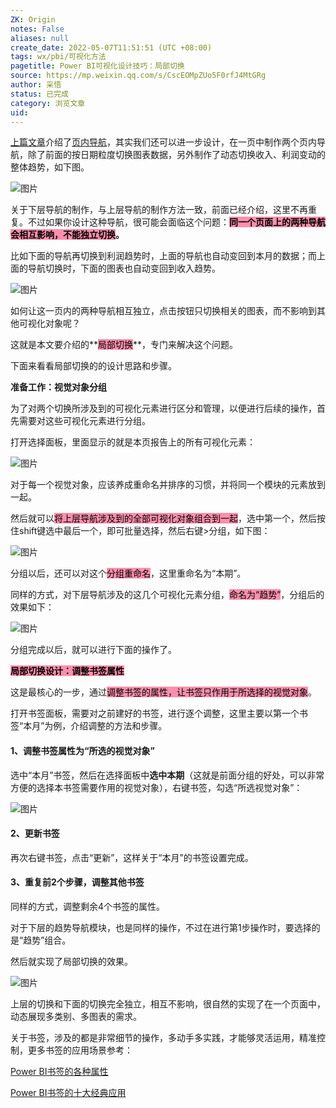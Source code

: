 ```yaml
---
ZK: Origin
notes: False
aliases: null
create_date: 2022-05-07T11:51:51 (UTC +08:00)
tags: wx/pbi/可视化方法
pagetitle: Power BI可视化设计技巧：局部切换
source: https://mp.weixin.qq.com/s/CscEOMpZUo5F0rfJ4MtGRg
author: 采悟
status: 已完成
category: 浏览文章
uid: 
---
```


[上篇文章](http://mp.weixin.qq.com/s?__biz=MzA4MzQwMjY4MA==&mid=2484080023&idx=1&sn=001ead7e1723917c204db70d6f198425&chksm=8e13a740b9642e5620efbd3bfecfc47c3b33062715dc6d5e48f033010fb815a07ee090c8fb52&scene=21#wechat_redirect)介绍了[页内导航](http://mp.weixin.qq.com/s?__biz=MzA4MzQwMjY4MA==&mid=2484080023&idx=1&sn=001ead7e1723917c204db70d6f198425&chksm=8e13a740b9642e5620efbd3bfecfc47c3b33062715dc6d5e48f033010fb815a07ee090c8fb52&scene=21#wechat_redirect)，其实我们还可以进一步设计，在一页中制作两个页内导航，除了前面的按日期粒度切换图表数据，另外制作了动态切换收入、利润变动的整体趋势，如下图。  

![图片](https://mmbiz.qpic.cn/mmbiz_png/aHEbZtANQJMOw9BKOEkR7xE1eRLoPOibBVBb7UR8O1OSoBejoxa394vkicZoM9CnibFEQbEepAibaFYW7euVMpYvjA/640?wx_fmt=png&wxfrom=5&wx_lazy=1&wx_co=1)

关于下层导航的制作，与上层导航的制作方法一致，前面已经介绍，这里不再重复。不过如果你设计这种导航，很可能会面临这个问题：**<mark style="background: #FF5582A6;">同一个页面上的两种导航会相互影响，不能独立切换</mark>。**

比如下面的导航再切换到利润趋势时，上面的导航也自动变回到本月的数据；而上面的导航切换时，下面的图表也自动变回到收入趋势。

![图片](https://mmbiz.qpic.cn/mmbiz_gif/aHEbZtANQJMOw9BKOEkR7xE1eRLoPOibBbSTQagYt3VJgVjXheus0vojfDI0eNuTuAt4vQFqJC0ZQNqBPOrv0QQ/640?wx_fmt=gif&wxfrom=5&wx_lazy=1)

如何让这一页内的两种导航相互独立，点击按钮只切换相关的图表，而不影响到其他可视化对象呢？

这就是本文要介绍的**<mark style="background: #FF5582A6;">局部切换</mark>**，专门来解决这个问题。

下面来看看局部切换的的设计思路和步骤。

**准备工作：视觉对象分组**  

为了对两个切换所涉及到的可视化元素进行区分和管理，以便进行后续的操作，首先需要对这些可视化元素进行分组。

打开选择面板，里面显示的就是本页报告上的所有可视化元素：  

![图片](https://mmbiz.qpic.cn/mmbiz_png/aHEbZtANQJMOw9BKOEkR7xE1eRLoPOibBpjIgtGWn0DXSUtKFUXXZ56QUt0F6yYgDW6tqksFvfEU03BvdlHsWAQ/640?wx_fmt=png&wxfrom=5&wx_lazy=1&wx_co=1)

对于每一个视觉对象，应该养成重命名并排序的习惯，并将同一个模块的元素放到一起。  

然后就可以<mark style="background: #FF5582A6;">将上层导航涉及到的全部可视化对象组合到一起</mark>，选中第一个，然后按住shift键选中最后一个，即可批量选择，然后右键>分组，如下图：

![图片](https://mmbiz.qpic.cn/mmbiz_png/aHEbZtANQJMOw9BKOEkR7xE1eRLoPOibBUN3p40UNYSqZSmPJt6ZbPvfsYQEyEemZKlSYaDcAvPuteIBmHtS9hQ/640?wx_fmt=png&wxfrom=5&wx_lazy=1&wx_co=1)

分组以后，还可以对这个<mark style="background: #FF5582A6;">分组重命名</mark>，这里重命名为“本期”。  

同样的方式，对下层导航涉及的这几个可视化元素分组，<mark style="background: #FF5582A6;">命名为“趋势”</mark>，分组后的效果如下：

![图片](https://mmbiz.qpic.cn/mmbiz_png/aHEbZtANQJMOw9BKOEkR7xE1eRLoPOibBndkrUL2EsiawwCLgAUk6Z0PHGupbJxiaibbib4q8PKiaF2Qdw3517YH8kvA/640?wx_fmt=png&wxfrom=5&wx_lazy=1&wx_co=1)

分组完成以后，就可以进行下面的操作了。

**<mark style="background: #FF5582A6;">局部切换设计：调整书签属性</mark>**

这是最核心的一步，通过<mark style="background: #FF5582A6;">调整书签的属性，让书签只作用于所选择的视觉对象</mark>。

打开书签面板，需要对之前建好的书签，进行逐个调整，这里主要以第一个书签“本月”为例，介绍调整的方法和步骤。

#### **1、调整书签属性为“所选的视觉对象”**

选中“本月”书签，然后在选择面板中**选中本期**（这就是前面分组的好处，可以非常方便的选择本书签需要作用的视觉对象），右键书签，勾选“所选视觉对象”：

![图片](https://mmbiz.qpic.cn/mmbiz_png/aHEbZtANQJMOw9BKOEkR7xE1eRLoPOibBjH2320ibeTQLyvAC9blvZ9nJLCYia6rx8Jn4ibCICz2eR4iaqUW8KAgDlA/640?wx_fmt=png&wxfrom=5&wx_lazy=1&wx_co=1)

#### **2、更新书签**  

再次右键书签，点击“更新”，这样关于“本月”的书签设置完成。  

#### **3、重复前2个步骤，调整其他书签**

同样的方式，调整剩余4个书签的属性。

对于下层的趋势导航模块，也是同样的操作，不过在进行第1步操作时，要选择的是“趋势”组合。

然后就实现了局部切换的效果。

![图片](https://mmbiz.qpic.cn/mmbiz_gif/aHEbZtANQJMOw9BKOEkR7xE1eRLoPOibBMtHJnOTsht13vTIHVHRXj4Kg26QDqwoibGwpbTl3CNIRtJPy8Yx6XhQ/640?wx_fmt=gif&wxfrom=5&wx_lazy=1)

上层的切换和下面的切换完全独立，相互不影响，很自然的实现了在一个页面中，动态展现多类别、多图表的需求。

关于书签，涉及的都是非常细节的操作，多动手多实践，才能够灵活运用，精准控制，更多书签的应用场景参考：

[Power BI书签的各种属性](http://mp.weixin.qq.com/s?__biz=MzA4MzQwMjY4MA==&mid=2484078084&idx=1&sn=ab69796a96590211deaf842b188a63b2&chksm=8e13acd3b96425c5f34d50c390caedac3a0c57559ac0cb1ecce6394263c7ad9805331a08afc5&scene=21#wechat_redirect)  

[Power BI书签的十大经典应用](http://mp.weixin.qq.com/s?__biz=MzA4MzQwMjY4MA==&mid=2484068940&idx=1&sn=723666f112f15b6d20fcd980d2268c97&chksm=8e0c489bb97bc18d87c357cd2ee31a363f2146dcfdac61a32e8708a6ecf5e502370210925251&scene=21#wechat_redirect)  
